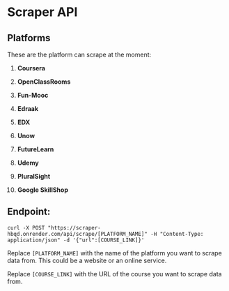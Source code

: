# Scraper API

## Platforms

These are the platform can scrape at the moment:

1. **Coursera**

2. **OpenClassRooms**

3. **Fun-Mooc**

4. **Edraak**

5. **EDX**

6. **Unow**

7. **FutureLearn**

8. **Udemy**

9. **PluralSight**

10. **Google SkillShop**

## Endpoint:

```curl
curl -X POST "https://scraper-hbqd.onrender.com/api/scrape/[PLATFORM_NAME]" -H "Content-Type: application/json" -d '{"url":[COURSE_LINK]}'
```

Replace `[PLATFORM_NAME]` with the name of the platform you want to scrape data from. This could be a website or an online service.

Replace `[COURSE_LINK]` with the URL of the course you want to scrape data from.

